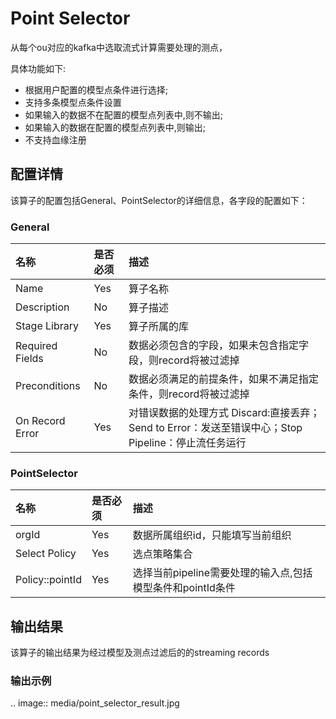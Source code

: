 # Point Selector

从每个ou对应的kafka中选取流式计算需要处理的测点，

具体功能如下:
- 根据用户配置的模型点条件进行选择;
- 支持多条模型点条件设置
- 如果输入的数据不在配置的模型点列表中,则不输出;
- 如果输入的数据在配置的模型点列表中,则输出;
- 不支持血缘注册


## 配置详情

该算子的配置包括General、PointSelector的详细信息，各字段的配置如下：

### General

| 名称            | 是否必须 | 描述                                                                                                 |
|:----------------|:---------|:-----------------------------------------------------------------------------------------------------|
| Name            | Yes      | 算子名称                                                                                             |
| Description     | No       | 算子描述                                                                                             |
| Stage Library   | Yes      | 算子所属的库                                                                                         |
| Required Fields | No       | 数据必须包含的字段，如果未包含指定字段，则record将被过滤掉                                           |
| Preconditions   | No       | 数据必须满足的前提条件，如果不满足指定条件，则record将被过滤掉                                       |
| On Record Error | Yes      | 对错误数据的处理方式  Discard:直接丢弃；Send to Error：发送至错误中心；Stop Pipeline：停止流任务运行 |

### PointSelector

| 名称            | 是否必须 | 描述                                                       |
|:----------------|:---------|:-----------------------------------------------------------|
| orgId           | Yes      | 数据所属组织id，只能填写当前组织                           |
| Select Policy   | Yes      | 选点策略集合                                               |
| Policy::pointId | Yes      | 选择当前pipeline需要处理的输入点,包括模型条件和pointId条件 |


## 输出结果

该算子的输出结果为经过模型及测点过滤后的的streaming records


### 输出示例

.. image:: media/point_selector_result.jpg

<!--end-->
